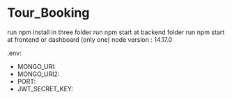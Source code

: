 ﻿# Tour_Booking
run npm install in three folder
run npm start at backend folder
run npm start at frontend or dashboard (only one)
node version : 14.17.0

.env: 
- MONGO_URI:
- MONGO_URI2:
- PORT:
- JWT_SECRET_KEY:
